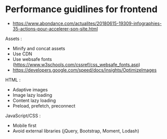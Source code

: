 # Performance guidlines for frontend

- https://www.abondance.com/actualites/20180615-19309-infographies-35-actions-pour-accelerer-son-site.html

Assets :
- Minify and concat assets
- Use CDN
- Use websafe fonts (https://www.w3schools.com/cssref/css_websafe_fonts.asp)
- https://developers.google.com/speed/docs/insights/OptimizeImages

HTML :
- Adaptive images
- Image lazy loading
- Content lazy loading
- Preload, prefetch, preconnect

JavaScript/CSS :
- Mobile first
- Avoid external libraries (jQuery, Bootstrap, Moment, Lodash)
